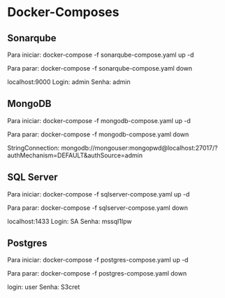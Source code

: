 # Docker-Composes

## Sonarqube

Para iniciar: docker-compose -f sonarqube-compose.yaml up -d

Para parar: docker-compose -f sonarqube-compose.yaml down

localhost:9000
Login: admin
Senha: admin

## MongoDB

Para iniciar: docker-compose -f mongodb-compose.yaml up -d

Para parar: docker-compose -f mongodb-compose.yaml down

StringConnection: mongodb://mongouser:mongopwd@localhost:27017/?authMechanism=DEFAULT&authSource=admin

## SQL Server

Para iniciar: docker-compose -f sqlserver-compose.yaml up -d

Para parar: docker-compose -f sqlserver-compose.yaml down

localhost:1433
Login: SA
Senha: mssql1Ipw

## Postgres

Para iniciar: docker-compose -f postgres-compose.yaml up -d

Para parar: docker-compose -f postgres-compose.yaml down

login: user
Senha: S3cret